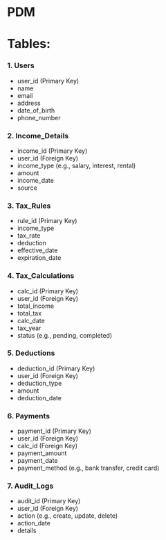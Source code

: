 # PDM

# Tables:

### 1. Users

- user_id (Primary Key)
- name
- email
- address
- date_of_birth
- phone_number

### 2. Income_Details

- income_id (Primary Key)
- user_id (Foreign Key)
- income_type (e.g., salary, interest, rental)
- amount
- income_date
- source

### 3. Tax_Rules

- rule_id (Primary Key)
- income_type
- tax_rate
- deduction
- effective_date
- expiration_date

### 4. Tax_Calculations

- calc_id (Primary Key)
- user_id (Foreign Key)
- total_income
- total_tax
- calc_date
- tax_year
- status (e.g., pending, completed)

### 5. Deductions

- deduction_id (Primary Key)
- user_id (Foreign Key)
- deduction_type
- amount
- deduction_date

### 6. Payments

- payment_id (Primary Key)
- user_id (Foreign Key)
- calc_id (Foreign Key)
- payment_amount
- payment_date
- payment_method (e.g., bank transfer, credit card)

### 7. Audit_Logs

- audit_id (Primary Key)
- user_id (Foreign Key)
- action (e.g., create, update, delete)
- action_date
- details
